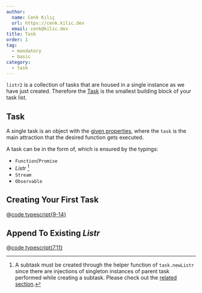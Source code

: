 ```yaml
---
author:
  name: Cenk Kılıç
  url: https://cenk.kilic.dev
  email: cenk@kilic.dev
title: Task
order: 1
tag:
  - mandatory
  - basic
category:
  - task
---
```


`listr2` is a collection of tasks that are housed in a single instance as we have just created. Therefore the [Task](/api/interfaces/listr2.ListrTask.html) is the smallest building block of your task list.

<!-- more -->

## Task

A single task is an object with the [given properties](/api/interfaces/listr2.ListrTask.html#properties), where the `task` is the main attraction that the desired function gets executed.

A task can be in the form of, which is ensured by the typings:

- `Function`/`Promise`
- _Listr_ [^subtasks]
- `Stream`
- `Observable`

[^subtasks]: A subtask must be created through the helper function of `task.newListr` since there are injections of singleton instances of parent task performed while creating a subtask. Please check out the [related section](/task/subtasks.html).

## Creating Your First Task

@[code typescript{9-14}](../../examples/docs/task/task/basic.ts)

## Append To Existing _Listr_

@[code typescript{7,11}](../../examples/docs/task/task/append.ts)
